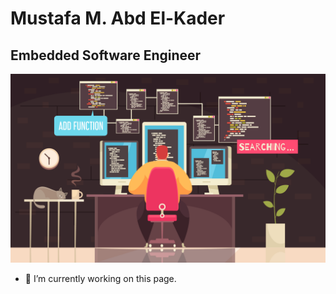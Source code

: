 # Mustafa M. Abd El-Kader
## Embedded Software Engineer
![I am GitHub Readme Generator's creator](https://github.com/MustafaMH418/MustafaMH418/blob/main/1905.i126.005_programmer%20work.jpg)





- 🔭 I’m currently working on this page. 




